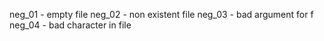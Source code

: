 neg_01 - empty file
neg_02 - non existent file
neg_03 - bad argument for f
neg_04 - bad character in file
